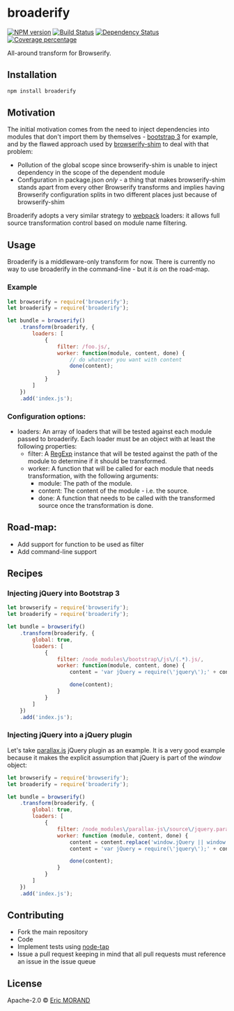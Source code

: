 # broaderify

[![NPM version][npm-image]][npm-url] [![Build Status][travis-image]][travis-url] [![Dependency Status][daviddm-image]][daviddm-url] [![Coverage percentage][coveralls-image]][coveralls-url]

All-around transform for Browserify.

## Installation

```bash
npm install broaderify
```

## Motivation

The initial motivation comes from the need to inject dependencies into modules that don't import them by themselves - [bootstrap 3](http://getbootstrap.com/) for example, and by the flawed approach used by [browserify-shim](https://github.com/thlorenz/browserify-shim) to deal with that problem:

* Pollution of the global scope since browserify-shim is unable to inject dependency in the scope of the dependent module
* Configuration in package.json *only* - a thing that makes browserify-shim stands apart from every other Browserify transforms and implies having Browserify configuration splits in two different places just because of browserify-shim

Broaderify adopts a very similar strategy to [webpack](https://webpack.github.io/docs/) loaders: it allows full source transformation control based on module name filtering.
 
## Usage

Broaderify is a middleware-only transform for now. There is currently no way to use broaderify in the command-line - but it *is* on the road-map.

### Example

```javascript
let browserify = require('browserify');
let broaderify = require('broaderify');

let bundle = browserify()
    .transform(broaderify, {
        loaders: [
            {
                filter: /foo.js/,
                worker: function(module, content, done) {
                    // do whatever you want with content
                    done(content);
                }
            }
        ]
    })
    .add('index.js');
```

### Configuration options:

* loaders: An array of loaders that will be tested against each module passed to broaderify. Each loader must be an object with at least the following properties:
    * filter: A [RegExp](https://developer.mozilla.org/en-US/docs/Web/JavaScript/Reference/Global_Objects/RegExp) instance that will be tested against the path of the module to determine if it should be transformed.
    * worker: A function that will be called for each module that needs transformation, with the following arguments:
        * module: The path of the module.
        * content: The content of the module - i.e. the source.
        * done: A function that needs to be called with the transformed source once the transformation is done.
 
## Road-map:

* Add support for function to be used as filter
* Add command-line support

## Recipes

### Injecting jQuery into Bootstrap 3

```javascript
let browserify = require('browserify');
let broaderify = require('broaderify');

let bundle = browserify()
    .transform(broaderify, {
        global: true,
        loaders: [
            {
                filter: /node_modules\/bootstrap\/js\/(.*).js/,
                worker: function(module, content, done) {
                    content = 'var jQuery = require(\'jquery\');' + content;

                    done(content);
                }
            }
        ]
    })
    .add('index.js');
```

### Injecting jQuery into a jQuery plugin

Let's take [parallax.js](http://matthew.wagerfield.com/parallax/) jQuery plugin as an example. It is a very good example because it makes the explicit assumption that jQuery is part of the *window* object:

```javascript
let browserify = require('browserify');
let broaderify = require('broaderify');

let bundle = browserify()
    .transform(broaderify, {
        global: true,
        loaders: [
            {
                filter: /node_modules\/parallax-js\/source\/jquery.parallax.js/,
                worker: function (module, content, done) {
                    content = content.replace('window.jQuery || window.Zepto', 'jQuery');
                    content = 'var jQuery = require(\'jquery\');' + content;

                    done(content);
                }
            }
        ]
    })
    .add('index.js');
```

## Contributing

* Fork the main repository
* Code
* Implement tests using [node-tap](https://github.com/tapjs/node-tap)
* Issue a pull request keeping in mind that all pull requests must reference an issue in the issue queue

## License

Apache-2.0 © [Eric MORAND]()

[npm-image]: https://badge.fury.io/js/broaderify.svg
[npm-url]: https://npmjs.org/package/broaderify
[travis-image]: https://travis-ci.org/ericmorand/broaderify.svg?branch=master
[travis-url]: https://travis-ci.org/ericmorand/broaderify
[daviddm-image]: https://david-dm.org/ericmorand/broaderify.svg?theme=shields.io
[daviddm-url]: https://david-dm.org/ericmorand/broaderify
[coveralls-image]: https://coveralls.io/repos/github/ericmorand/broaderify/badge.svg
[coveralls-url]: https://coveralls.io/github/ericmorand/broaderify